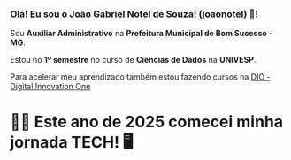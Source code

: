 ### Olá! Eu sou o João Gabriel Notel de Souza! (joaonotel) 👋!

Sou **Auxiliar Administrativo** na **Prefeitura Municipal de Bom Sucesso - MG**.

Estou no **1º semestre** no curso de **Ciências de Dados** na **UNIVESP**.

Para acelerar meu aprendizado também estou fazendo cursos na [DIO - Digital Innovation One](https://www.dio.me/)

# 👨‍💻 Este ano de 2025 comecei minha jornada TECH! 🖥️


